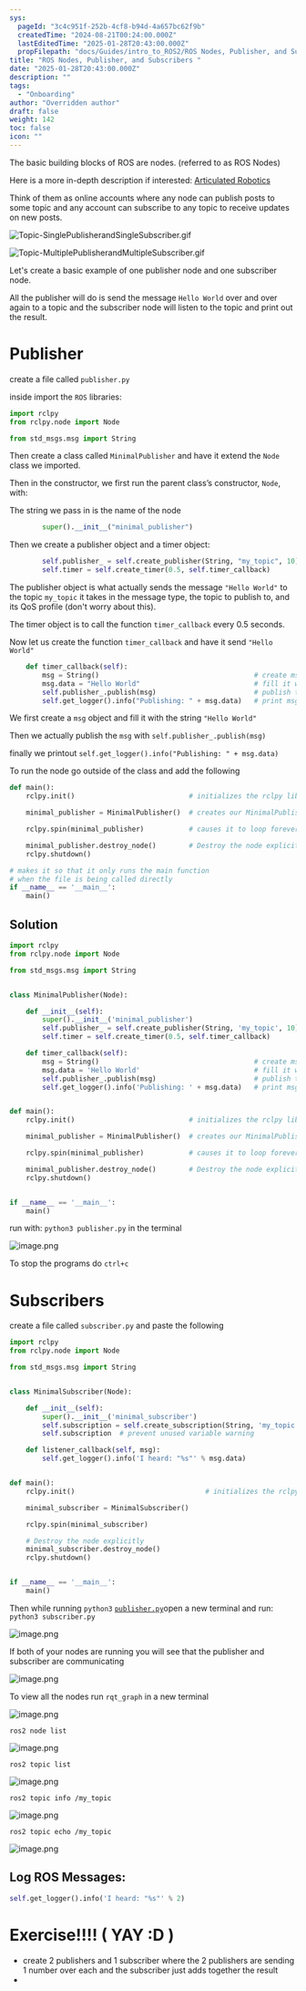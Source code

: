 ```yaml
---
sys:
  pageId: "3c4c951f-252b-4cf8-b94d-4a657bc62f9b"
  createdTime: "2024-08-21T00:24:00.000Z"
  lastEditedTime: "2025-01-28T20:43:00.000Z"
  propFilepath: "docs/Guides/intro_to_ROS2/ROS Nodes, Publisher, and Subscribers .md"
title: "ROS Nodes, Publisher, and Subscribers "
date: "2025-01-28T20:43:00.000Z"
description: ""
tags:
  - "Onboarding"
author: "Overridden author"
draft: false
weight: 142
toc: false
icon: ""
---
```


The basic building blocks of ROS are nodes. (referred to as ROS Nodes)

Here is a more in-depth description if interested: [Articulated Robotics](https://articulatedrobotics.xyz/tutorials/ready-for-ros/ros-overview#2-nodes)

Think of them as online accounts where any node can publish posts to some topic and any account can subscribe to any topic to receive updates on new posts.

![Topic-SinglePublisherandSingleSubscriber.gif](https://docs.ros.org/en/humble/_images/Topic-SinglePublisherandSingleSubscriber.gif)

![Topic-MultiplePublisherandMultipleSubscriber.gif](https://docs.ros.org/en/humble/_images/Topic-MultiplePublisherandMultipleSubscriber.gif)

Let's create a basic example of one publisher node and one subscriber node.

All the publisher will do is send the message `Hello World` over and over again to a topic and the subscriber node will listen to the topic and print out the result.

# Publisher

create a file called `publisher.py` 

inside import the `ROS` libraries:

```python
import rclpy
from rclpy.node import Node

from std_msgs.msg import String
```

Then create a class called `MinimalPublisher` and have it extend the `Node` class we imported.

Then in the constructor, we first run the parent class’s constructor, `Node`, with:

The string we pass in is the name of the node

```python
        super().__init__("minimal_publisher")
```

Then we create a publisher object and a timer object:

```python
        self.publisher_ = self.create_publisher(String, "my_topic", 10)
        self.timer = self.create_timer(0.5, self.timer_callback)
```

The publisher object is what actually sends the message `"Hello World"` to the topic `my_topic` it takes in the message type, the topic to publish to, and its QoS profile (don't worry about this).

The timer object is to call the function `timer_callback` every 0.5 seconds.

Now let us create the function `timer_callback` and have it send `"Hello World"`

```python
    def timer_callback(self):
        msg = String()                                      # create msg object
        msg.data = "Hello World"                            # fill it with data
        self.publisher_.publish(msg)                        # publish the message
        self.get_logger().info("Publishing: " + msg.data)   # print msg
```

We first create a `msg` object and fill it with the string `"Hello World"`

Then we actually publish the `msg` with `self.publisher_.publish(msg)`

finally we printout `self.get_logger().info("Publishing: " + msg.data)`

To run the node go outside of the class and add the following

```python
def main():
    rclpy.init()                            # initializes the rclpy library

    minimal_publisher = MinimalPublisher()  # creates our MinimalPublisher object

    rclpy.spin(minimal_publisher)           # causes it to loop forever

    minimal_publisher.destroy_node()        # Destroy the node explicitly
    rclpy.shutdown()

# makes it so that it only runs the main function
# when the file is being called directly
if __name__ == '__main__': 
    main()
```

## Solution

```python
import rclpy
from rclpy.node import Node

from std_msgs.msg import String


class MinimalPublisher(Node):

    def __init__(self):
        super().__init__('minimal_publisher')
        self.publisher_ = self.create_publisher(String, 'my_topic', 10)
        self.timer = self.create_timer(0.5, self.timer_callback)

    def timer_callback(self):
        msg = String()                                      # create msg object
        msg.data = 'Hello World'                            # fill it with data
        self.publisher_.publish(msg)                        # publish the message
        self.get_logger().info('Publishing: ' + msg.data)   # print msg


def main():
    rclpy.init()                            # initializes the rclpy library

    minimal_publisher = MinimalPublisher()  # creates our MinimalPublisher object

    rclpy.spin(minimal_publisher)           # causes it to loop forever

    minimal_publisher.destroy_node()        # Destroy the node explicitly
    rclpy.shutdown()


if __name__ == '__main__':
    main()
```

run with: `python3 publisher.py` in the terminal

![image.png](https://prod-files-secure.s3.us-west-2.amazonaws.com/d518164a-d88e-44d1-a4ee-3adb3bd8bce0/9214accb-ad5b-44f1-a31c-b3167c59138b/image.png?X-Amz-Algorithm=AWS4-HMAC-SHA256&X-Amz-Content-Sha256=UNSIGNED-PAYLOAD&X-Amz-Credential=ASIAZI2LB466VL4OTQSI%2F20250525%2Fus-west-2%2Fs3%2Faws4_request&X-Amz-Date=20250525T024333Z&X-Amz-Expires=3600&X-Amz-Security-Token=IQoJb3JpZ2luX2VjEFoaCXVzLXdlc3QtMiJHMEUCIQCzaDTw7d7a1f5WmG5kFaUOhfTrEWYoEY4nrT1suRG7hwIgRZeUBxgNziZQJOTh5%2FYjIrQcGhU938Rr6o9%2FNY7Zrosq%2FwMIIxAAGgw2Mzc0MjMxODM4MDUiDEODWsXQQcvsocmvXCrcAzMwiK6J4IDEFS5ZmKAIQ4GPVtJhlTbTsP7dilrWMP3eMWtRHSLQsIevwpIP0vUoJ4OrcGNMwIUG3tCfsmuY0QjQ%2BPAaFKBs5tCoDHKqJ4qA18vUI8Zq%2FRu8HSi4BZ9hQhSJpABpVJ2gCQ16dQ4AP1tCrugHRcMsPf1D1qYvN7gD66y54GJ8ei8QC8CQIjMiGwoxQxwTqjnR5kA9s3g%2BbjKy8G20xNU0WzmcXeEL9dcvEvk%2Fb2wWzCyDw0VTuGp5WG7XkfM7S6ueE7R%2Br9DHnrandeagLECevjPWuRAOvIMqtBcc1ZKr7dwuNdDOblrHepcxayW7XeVnz3XslcBJtOV1PjF%2BdDrdEvYcV4SWbDzZqbKJwy4QRzJZ%2FT1vG%2FFS714M2rONgkk7pdPbCRpFtLOMSK3%2BcJOqax%2FcusZyK0%2Fk7kSCIniETTHiYGkXglhR9JX%2Fd2X4o%2F88lzNQPzoxeelUY2swMWoCbqCvqiozbSQxp9YsInfa7n441b0plPwucAR2rvGL%2FBmfByjY0Ihk6U8YD26TGByr90ZU9w%2Bdc1K8kj%2B9B%2FHyP6H6yCiEyedGCqe4ZkfKwrJfrasFZybX%2FngZ%2BhPDbMmsUXuwznB29amm%2BMXZon7UuT%2BBl4o4MNnsycEGOqUB6n9bQIlXjOxhYaQrQobM6ik%2BUJYsGByy1M57QhG05g9B%2B4kOpEc%2BNM25Qv5Shqxrjf7JKwvdCI%2FbmMoN43HCT7gmnY0Z6v%2Bf%2BahwRIm%2F0YQ3PKzKjWa7qc5jQPgwkd62PAG8naQbBXG9D4LP2GVuPcA9PrM4AbDXbpduKEBjBahkGJa8t73Kpo0UuEGD7Lc882QB1LS8ulXFM3%2FgLKoAaK3AylYx&X-Amz-Signature=b6a10f7e3fbd9aa4a2620041cbc5a26f0a47d16f5b5dd259cb1da9317770b45c&X-Amz-SignedHeaders=host&x-id=GetObject)

To stop the programs do `ctrl+c`

# Subscribers

create a file called `subscriber.py` and paste the following

```python
import rclpy
from rclpy.node import Node

from std_msgs.msg import String


class MinimalSubscriber(Node):

    def __init__(self):
        super().__init__('minimal_subscriber')
        self.subscription = self.create_subscription(String, 'my_topic', self.listener_callback, 10)
        self.subscription  # prevent unused variable warning

    def listener_callback(self, msg):
        self.get_logger().info('I heard: "%s"' % msg.data)


def main():
    rclpy.init()                                # initializes the rclpy library

    minimal_subscriber = MinimalSubscriber()

    rclpy.spin(minimal_subscriber)

    # Destroy the node explicitly
    minimal_subscriber.destroy_node()
    rclpy.shutdown()


if __name__ == '__main__':
    main()
```

Then while running `python3` [`publisher.py`](http://publisher.py/)open a new terminal and run: `python3 subscriber.py` 

![image.png](https://prod-files-secure.s3.us-west-2.amazonaws.com/d518164a-d88e-44d1-a4ee-3adb3bd8bce0/611fccf2-c738-4dbd-94e9-98f209092866/image.png?X-Amz-Algorithm=AWS4-HMAC-SHA256&X-Amz-Content-Sha256=UNSIGNED-PAYLOAD&X-Amz-Credential=ASIAZI2LB466VL4OTQSI%2F20250525%2Fus-west-2%2Fs3%2Faws4_request&X-Amz-Date=20250525T024333Z&X-Amz-Expires=3600&X-Amz-Security-Token=IQoJb3JpZ2luX2VjEFoaCXVzLXdlc3QtMiJHMEUCIQCzaDTw7d7a1f5WmG5kFaUOhfTrEWYoEY4nrT1suRG7hwIgRZeUBxgNziZQJOTh5%2FYjIrQcGhU938Rr6o9%2FNY7Zrosq%2FwMIIxAAGgw2Mzc0MjMxODM4MDUiDEODWsXQQcvsocmvXCrcAzMwiK6J4IDEFS5ZmKAIQ4GPVtJhlTbTsP7dilrWMP3eMWtRHSLQsIevwpIP0vUoJ4OrcGNMwIUG3tCfsmuY0QjQ%2BPAaFKBs5tCoDHKqJ4qA18vUI8Zq%2FRu8HSi4BZ9hQhSJpABpVJ2gCQ16dQ4AP1tCrugHRcMsPf1D1qYvN7gD66y54GJ8ei8QC8CQIjMiGwoxQxwTqjnR5kA9s3g%2BbjKy8G20xNU0WzmcXeEL9dcvEvk%2Fb2wWzCyDw0VTuGp5WG7XkfM7S6ueE7R%2Br9DHnrandeagLECevjPWuRAOvIMqtBcc1ZKr7dwuNdDOblrHepcxayW7XeVnz3XslcBJtOV1PjF%2BdDrdEvYcV4SWbDzZqbKJwy4QRzJZ%2FT1vG%2FFS714M2rONgkk7pdPbCRpFtLOMSK3%2BcJOqax%2FcusZyK0%2Fk7kSCIniETTHiYGkXglhR9JX%2Fd2X4o%2F88lzNQPzoxeelUY2swMWoCbqCvqiozbSQxp9YsInfa7n441b0plPwucAR2rvGL%2FBmfByjY0Ihk6U8YD26TGByr90ZU9w%2Bdc1K8kj%2B9B%2FHyP6H6yCiEyedGCqe4ZkfKwrJfrasFZybX%2FngZ%2BhPDbMmsUXuwznB29amm%2BMXZon7UuT%2BBl4o4MNnsycEGOqUB6n9bQIlXjOxhYaQrQobM6ik%2BUJYsGByy1M57QhG05g9B%2B4kOpEc%2BNM25Qv5Shqxrjf7JKwvdCI%2FbmMoN43HCT7gmnY0Z6v%2Bf%2BahwRIm%2F0YQ3PKzKjWa7qc5jQPgwkd62PAG8naQbBXG9D4LP2GVuPcA9PrM4AbDXbpduKEBjBahkGJa8t73Kpo0UuEGD7Lc882QB1LS8ulXFM3%2FgLKoAaK3AylYx&X-Amz-Signature=d1f634835b598871236326e2eb52b221df979e1ca887c87a805e3069772ce697&X-Amz-SignedHeaders=host&x-id=GetObject)

If both of your nodes are running you will see that the publisher and subscriber are communicating

![image.png](https://prod-files-secure.s3.us-west-2.amazonaws.com/d518164a-d88e-44d1-a4ee-3adb3bd8bce0/eea428b5-1cf0-43bb-a30b-81cbaf6c5c78/image.png?X-Amz-Algorithm=AWS4-HMAC-SHA256&X-Amz-Content-Sha256=UNSIGNED-PAYLOAD&X-Amz-Credential=ASIAZI2LB466VL4OTQSI%2F20250525%2Fus-west-2%2Fs3%2Faws4_request&X-Amz-Date=20250525T024333Z&X-Amz-Expires=3600&X-Amz-Security-Token=IQoJb3JpZ2luX2VjEFoaCXVzLXdlc3QtMiJHMEUCIQCzaDTw7d7a1f5WmG5kFaUOhfTrEWYoEY4nrT1suRG7hwIgRZeUBxgNziZQJOTh5%2FYjIrQcGhU938Rr6o9%2FNY7Zrosq%2FwMIIxAAGgw2Mzc0MjMxODM4MDUiDEODWsXQQcvsocmvXCrcAzMwiK6J4IDEFS5ZmKAIQ4GPVtJhlTbTsP7dilrWMP3eMWtRHSLQsIevwpIP0vUoJ4OrcGNMwIUG3tCfsmuY0QjQ%2BPAaFKBs5tCoDHKqJ4qA18vUI8Zq%2FRu8HSi4BZ9hQhSJpABpVJ2gCQ16dQ4AP1tCrugHRcMsPf1D1qYvN7gD66y54GJ8ei8QC8CQIjMiGwoxQxwTqjnR5kA9s3g%2BbjKy8G20xNU0WzmcXeEL9dcvEvk%2Fb2wWzCyDw0VTuGp5WG7XkfM7S6ueE7R%2Br9DHnrandeagLECevjPWuRAOvIMqtBcc1ZKr7dwuNdDOblrHepcxayW7XeVnz3XslcBJtOV1PjF%2BdDrdEvYcV4SWbDzZqbKJwy4QRzJZ%2FT1vG%2FFS714M2rONgkk7pdPbCRpFtLOMSK3%2BcJOqax%2FcusZyK0%2Fk7kSCIniETTHiYGkXglhR9JX%2Fd2X4o%2F88lzNQPzoxeelUY2swMWoCbqCvqiozbSQxp9YsInfa7n441b0plPwucAR2rvGL%2FBmfByjY0Ihk6U8YD26TGByr90ZU9w%2Bdc1K8kj%2B9B%2FHyP6H6yCiEyedGCqe4ZkfKwrJfrasFZybX%2FngZ%2BhPDbMmsUXuwznB29amm%2BMXZon7UuT%2BBl4o4MNnsycEGOqUB6n9bQIlXjOxhYaQrQobM6ik%2BUJYsGByy1M57QhG05g9B%2B4kOpEc%2BNM25Qv5Shqxrjf7JKwvdCI%2FbmMoN43HCT7gmnY0Z6v%2Bf%2BahwRIm%2F0YQ3PKzKjWa7qc5jQPgwkd62PAG8naQbBXG9D4LP2GVuPcA9PrM4AbDXbpduKEBjBahkGJa8t73Kpo0UuEGD7Lc882QB1LS8ulXFM3%2FgLKoAaK3AylYx&X-Amz-Signature=6df9a78da131c24a120059a4c8d49ae1b215288c26ab9d70f3a287d7f90d1079&X-Amz-SignedHeaders=host&x-id=GetObject)

To view all the nodes run `rqt_graph` in a new terminal

![image.png](https://prod-files-secure.s3.us-west-2.amazonaws.com/d518164a-d88e-44d1-a4ee-3adb3bd8bce0/1d98e964-4318-4d62-b5c4-8c8f78368598/image.png?X-Amz-Algorithm=AWS4-HMAC-SHA256&X-Amz-Content-Sha256=UNSIGNED-PAYLOAD&X-Amz-Credential=ASIAZI2LB466VL4OTQSI%2F20250525%2Fus-west-2%2Fs3%2Faws4_request&X-Amz-Date=20250525T024333Z&X-Amz-Expires=3600&X-Amz-Security-Token=IQoJb3JpZ2luX2VjEFoaCXVzLXdlc3QtMiJHMEUCIQCzaDTw7d7a1f5WmG5kFaUOhfTrEWYoEY4nrT1suRG7hwIgRZeUBxgNziZQJOTh5%2FYjIrQcGhU938Rr6o9%2FNY7Zrosq%2FwMIIxAAGgw2Mzc0MjMxODM4MDUiDEODWsXQQcvsocmvXCrcAzMwiK6J4IDEFS5ZmKAIQ4GPVtJhlTbTsP7dilrWMP3eMWtRHSLQsIevwpIP0vUoJ4OrcGNMwIUG3tCfsmuY0QjQ%2BPAaFKBs5tCoDHKqJ4qA18vUI8Zq%2FRu8HSi4BZ9hQhSJpABpVJ2gCQ16dQ4AP1tCrugHRcMsPf1D1qYvN7gD66y54GJ8ei8QC8CQIjMiGwoxQxwTqjnR5kA9s3g%2BbjKy8G20xNU0WzmcXeEL9dcvEvk%2Fb2wWzCyDw0VTuGp5WG7XkfM7S6ueE7R%2Br9DHnrandeagLECevjPWuRAOvIMqtBcc1ZKr7dwuNdDOblrHepcxayW7XeVnz3XslcBJtOV1PjF%2BdDrdEvYcV4SWbDzZqbKJwy4QRzJZ%2FT1vG%2FFS714M2rONgkk7pdPbCRpFtLOMSK3%2BcJOqax%2FcusZyK0%2Fk7kSCIniETTHiYGkXglhR9JX%2Fd2X4o%2F88lzNQPzoxeelUY2swMWoCbqCvqiozbSQxp9YsInfa7n441b0plPwucAR2rvGL%2FBmfByjY0Ihk6U8YD26TGByr90ZU9w%2Bdc1K8kj%2B9B%2FHyP6H6yCiEyedGCqe4ZkfKwrJfrasFZybX%2FngZ%2BhPDbMmsUXuwznB29amm%2BMXZon7UuT%2BBl4o4MNnsycEGOqUB6n9bQIlXjOxhYaQrQobM6ik%2BUJYsGByy1M57QhG05g9B%2B4kOpEc%2BNM25Qv5Shqxrjf7JKwvdCI%2FbmMoN43HCT7gmnY0Z6v%2Bf%2BahwRIm%2F0YQ3PKzKjWa7qc5jQPgwkd62PAG8naQbBXG9D4LP2GVuPcA9PrM4AbDXbpduKEBjBahkGJa8t73Kpo0UuEGD7Lc882QB1LS8ulXFM3%2FgLKoAaK3AylYx&X-Amz-Signature=588f182877c7b97d9b0e107d1e7c4c4919110b890733eae74fae7c4bae5ca961&X-Amz-SignedHeaders=host&x-id=GetObject)

`ros2 node list`

![image.png](https://prod-files-secure.s3.us-west-2.amazonaws.com/d518164a-d88e-44d1-a4ee-3adb3bd8bce0/680ac8cf-e6d9-4164-9ece-5b9a6fccffee/image.png?X-Amz-Algorithm=AWS4-HMAC-SHA256&X-Amz-Content-Sha256=UNSIGNED-PAYLOAD&X-Amz-Credential=ASIAZI2LB466VL4OTQSI%2F20250525%2Fus-west-2%2Fs3%2Faws4_request&X-Amz-Date=20250525T024333Z&X-Amz-Expires=3600&X-Amz-Security-Token=IQoJb3JpZ2luX2VjEFoaCXVzLXdlc3QtMiJHMEUCIQCzaDTw7d7a1f5WmG5kFaUOhfTrEWYoEY4nrT1suRG7hwIgRZeUBxgNziZQJOTh5%2FYjIrQcGhU938Rr6o9%2FNY7Zrosq%2FwMIIxAAGgw2Mzc0MjMxODM4MDUiDEODWsXQQcvsocmvXCrcAzMwiK6J4IDEFS5ZmKAIQ4GPVtJhlTbTsP7dilrWMP3eMWtRHSLQsIevwpIP0vUoJ4OrcGNMwIUG3tCfsmuY0QjQ%2BPAaFKBs5tCoDHKqJ4qA18vUI8Zq%2FRu8HSi4BZ9hQhSJpABpVJ2gCQ16dQ4AP1tCrugHRcMsPf1D1qYvN7gD66y54GJ8ei8QC8CQIjMiGwoxQxwTqjnR5kA9s3g%2BbjKy8G20xNU0WzmcXeEL9dcvEvk%2Fb2wWzCyDw0VTuGp5WG7XkfM7S6ueE7R%2Br9DHnrandeagLECevjPWuRAOvIMqtBcc1ZKr7dwuNdDOblrHepcxayW7XeVnz3XslcBJtOV1PjF%2BdDrdEvYcV4SWbDzZqbKJwy4QRzJZ%2FT1vG%2FFS714M2rONgkk7pdPbCRpFtLOMSK3%2BcJOqax%2FcusZyK0%2Fk7kSCIniETTHiYGkXglhR9JX%2Fd2X4o%2F88lzNQPzoxeelUY2swMWoCbqCvqiozbSQxp9YsInfa7n441b0plPwucAR2rvGL%2FBmfByjY0Ihk6U8YD26TGByr90ZU9w%2Bdc1K8kj%2B9B%2FHyP6H6yCiEyedGCqe4ZkfKwrJfrasFZybX%2FngZ%2BhPDbMmsUXuwznB29amm%2BMXZon7UuT%2BBl4o4MNnsycEGOqUB6n9bQIlXjOxhYaQrQobM6ik%2BUJYsGByy1M57QhG05g9B%2B4kOpEc%2BNM25Qv5Shqxrjf7JKwvdCI%2FbmMoN43HCT7gmnY0Z6v%2Bf%2BahwRIm%2F0YQ3PKzKjWa7qc5jQPgwkd62PAG8naQbBXG9D4LP2GVuPcA9PrM4AbDXbpduKEBjBahkGJa8t73Kpo0UuEGD7Lc882QB1LS8ulXFM3%2FgLKoAaK3AylYx&X-Amz-Signature=22f191a76429298c764613d9860f1271cf4c9febf0e3d22ce28d9774561aa92c&X-Amz-SignedHeaders=host&x-id=GetObject)

`ros2 topic list`

![image.png](https://prod-files-secure.s3.us-west-2.amazonaws.com/d518164a-d88e-44d1-a4ee-3adb3bd8bce0/eee2ebe1-27ef-4a4a-96fb-2ca54126fb29/image.png?X-Amz-Algorithm=AWS4-HMAC-SHA256&X-Amz-Content-Sha256=UNSIGNED-PAYLOAD&X-Amz-Credential=ASIAZI2LB466VL4OTQSI%2F20250525%2Fus-west-2%2Fs3%2Faws4_request&X-Amz-Date=20250525T024333Z&X-Amz-Expires=3600&X-Amz-Security-Token=IQoJb3JpZ2luX2VjEFoaCXVzLXdlc3QtMiJHMEUCIQCzaDTw7d7a1f5WmG5kFaUOhfTrEWYoEY4nrT1suRG7hwIgRZeUBxgNziZQJOTh5%2FYjIrQcGhU938Rr6o9%2FNY7Zrosq%2FwMIIxAAGgw2Mzc0MjMxODM4MDUiDEODWsXQQcvsocmvXCrcAzMwiK6J4IDEFS5ZmKAIQ4GPVtJhlTbTsP7dilrWMP3eMWtRHSLQsIevwpIP0vUoJ4OrcGNMwIUG3tCfsmuY0QjQ%2BPAaFKBs5tCoDHKqJ4qA18vUI8Zq%2FRu8HSi4BZ9hQhSJpABpVJ2gCQ16dQ4AP1tCrugHRcMsPf1D1qYvN7gD66y54GJ8ei8QC8CQIjMiGwoxQxwTqjnR5kA9s3g%2BbjKy8G20xNU0WzmcXeEL9dcvEvk%2Fb2wWzCyDw0VTuGp5WG7XkfM7S6ueE7R%2Br9DHnrandeagLECevjPWuRAOvIMqtBcc1ZKr7dwuNdDOblrHepcxayW7XeVnz3XslcBJtOV1PjF%2BdDrdEvYcV4SWbDzZqbKJwy4QRzJZ%2FT1vG%2FFS714M2rONgkk7pdPbCRpFtLOMSK3%2BcJOqax%2FcusZyK0%2Fk7kSCIniETTHiYGkXglhR9JX%2Fd2X4o%2F88lzNQPzoxeelUY2swMWoCbqCvqiozbSQxp9YsInfa7n441b0plPwucAR2rvGL%2FBmfByjY0Ihk6U8YD26TGByr90ZU9w%2Bdc1K8kj%2B9B%2FHyP6H6yCiEyedGCqe4ZkfKwrJfrasFZybX%2FngZ%2BhPDbMmsUXuwznB29amm%2BMXZon7UuT%2BBl4o4MNnsycEGOqUB6n9bQIlXjOxhYaQrQobM6ik%2BUJYsGByy1M57QhG05g9B%2B4kOpEc%2BNM25Qv5Shqxrjf7JKwvdCI%2FbmMoN43HCT7gmnY0Z6v%2Bf%2BahwRIm%2F0YQ3PKzKjWa7qc5jQPgwkd62PAG8naQbBXG9D4LP2GVuPcA9PrM4AbDXbpduKEBjBahkGJa8t73Kpo0UuEGD7Lc882QB1LS8ulXFM3%2FgLKoAaK3AylYx&X-Amz-Signature=5a3837a8058e815e3253e5bf60410fdb6aec004a057a607f172a14e51dea8f3d&X-Amz-SignedHeaders=host&x-id=GetObject)

`ros2 topic info /my_topic`

![image.png](https://prod-files-secure.s3.us-west-2.amazonaws.com/d518164a-d88e-44d1-a4ee-3adb3bd8bce0/6288ef12-cb9e-406f-b9eb-65feed3a9011/image.png?X-Amz-Algorithm=AWS4-HMAC-SHA256&X-Amz-Content-Sha256=UNSIGNED-PAYLOAD&X-Amz-Credential=ASIAZI2LB466VL4OTQSI%2F20250525%2Fus-west-2%2Fs3%2Faws4_request&X-Amz-Date=20250525T024333Z&X-Amz-Expires=3600&X-Amz-Security-Token=IQoJb3JpZ2luX2VjEFoaCXVzLXdlc3QtMiJHMEUCIQCzaDTw7d7a1f5WmG5kFaUOhfTrEWYoEY4nrT1suRG7hwIgRZeUBxgNziZQJOTh5%2FYjIrQcGhU938Rr6o9%2FNY7Zrosq%2FwMIIxAAGgw2Mzc0MjMxODM4MDUiDEODWsXQQcvsocmvXCrcAzMwiK6J4IDEFS5ZmKAIQ4GPVtJhlTbTsP7dilrWMP3eMWtRHSLQsIevwpIP0vUoJ4OrcGNMwIUG3tCfsmuY0QjQ%2BPAaFKBs5tCoDHKqJ4qA18vUI8Zq%2FRu8HSi4BZ9hQhSJpABpVJ2gCQ16dQ4AP1tCrugHRcMsPf1D1qYvN7gD66y54GJ8ei8QC8CQIjMiGwoxQxwTqjnR5kA9s3g%2BbjKy8G20xNU0WzmcXeEL9dcvEvk%2Fb2wWzCyDw0VTuGp5WG7XkfM7S6ueE7R%2Br9DHnrandeagLECevjPWuRAOvIMqtBcc1ZKr7dwuNdDOblrHepcxayW7XeVnz3XslcBJtOV1PjF%2BdDrdEvYcV4SWbDzZqbKJwy4QRzJZ%2FT1vG%2FFS714M2rONgkk7pdPbCRpFtLOMSK3%2BcJOqax%2FcusZyK0%2Fk7kSCIniETTHiYGkXglhR9JX%2Fd2X4o%2F88lzNQPzoxeelUY2swMWoCbqCvqiozbSQxp9YsInfa7n441b0plPwucAR2rvGL%2FBmfByjY0Ihk6U8YD26TGByr90ZU9w%2Bdc1K8kj%2B9B%2FHyP6H6yCiEyedGCqe4ZkfKwrJfrasFZybX%2FngZ%2BhPDbMmsUXuwznB29amm%2BMXZon7UuT%2BBl4o4MNnsycEGOqUB6n9bQIlXjOxhYaQrQobM6ik%2BUJYsGByy1M57QhG05g9B%2B4kOpEc%2BNM25Qv5Shqxrjf7JKwvdCI%2FbmMoN43HCT7gmnY0Z6v%2Bf%2BahwRIm%2F0YQ3PKzKjWa7qc5jQPgwkd62PAG8naQbBXG9D4LP2GVuPcA9PrM4AbDXbpduKEBjBahkGJa8t73Kpo0UuEGD7Lc882QB1LS8ulXFM3%2FgLKoAaK3AylYx&X-Amz-Signature=d3716ac30ee278d9bdc3af6755fc525e80067f6fa58cf711d84ff6b146bdd5ab&X-Amz-SignedHeaders=host&x-id=GetObject)

`ros2 topic echo /my_topic`

![image.png](https://prod-files-secure.s3.us-west-2.amazonaws.com/d518164a-d88e-44d1-a4ee-3adb3bd8bce0/0a6fcb4d-422d-4a6c-a803-749ef4adf2c6/image.png?X-Amz-Algorithm=AWS4-HMAC-SHA256&X-Amz-Content-Sha256=UNSIGNED-PAYLOAD&X-Amz-Credential=ASIAZI2LB466VL4OTQSI%2F20250525%2Fus-west-2%2Fs3%2Faws4_request&X-Amz-Date=20250525T024333Z&X-Amz-Expires=3600&X-Amz-Security-Token=IQoJb3JpZ2luX2VjEFoaCXVzLXdlc3QtMiJHMEUCIQCzaDTw7d7a1f5WmG5kFaUOhfTrEWYoEY4nrT1suRG7hwIgRZeUBxgNziZQJOTh5%2FYjIrQcGhU938Rr6o9%2FNY7Zrosq%2FwMIIxAAGgw2Mzc0MjMxODM4MDUiDEODWsXQQcvsocmvXCrcAzMwiK6J4IDEFS5ZmKAIQ4GPVtJhlTbTsP7dilrWMP3eMWtRHSLQsIevwpIP0vUoJ4OrcGNMwIUG3tCfsmuY0QjQ%2BPAaFKBs5tCoDHKqJ4qA18vUI8Zq%2FRu8HSi4BZ9hQhSJpABpVJ2gCQ16dQ4AP1tCrugHRcMsPf1D1qYvN7gD66y54GJ8ei8QC8CQIjMiGwoxQxwTqjnR5kA9s3g%2BbjKy8G20xNU0WzmcXeEL9dcvEvk%2Fb2wWzCyDw0VTuGp5WG7XkfM7S6ueE7R%2Br9DHnrandeagLECevjPWuRAOvIMqtBcc1ZKr7dwuNdDOblrHepcxayW7XeVnz3XslcBJtOV1PjF%2BdDrdEvYcV4SWbDzZqbKJwy4QRzJZ%2FT1vG%2FFS714M2rONgkk7pdPbCRpFtLOMSK3%2BcJOqax%2FcusZyK0%2Fk7kSCIniETTHiYGkXglhR9JX%2Fd2X4o%2F88lzNQPzoxeelUY2swMWoCbqCvqiozbSQxp9YsInfa7n441b0plPwucAR2rvGL%2FBmfByjY0Ihk6U8YD26TGByr90ZU9w%2Bdc1K8kj%2B9B%2FHyP6H6yCiEyedGCqe4ZkfKwrJfrasFZybX%2FngZ%2BhPDbMmsUXuwznB29amm%2BMXZon7UuT%2BBl4o4MNnsycEGOqUB6n9bQIlXjOxhYaQrQobM6ik%2BUJYsGByy1M57QhG05g9B%2B4kOpEc%2BNM25Qv5Shqxrjf7JKwvdCI%2FbmMoN43HCT7gmnY0Z6v%2Bf%2BahwRIm%2F0YQ3PKzKjWa7qc5jQPgwkd62PAG8naQbBXG9D4LP2GVuPcA9PrM4AbDXbpduKEBjBahkGJa8t73Kpo0UuEGD7Lc882QB1LS8ulXFM3%2FgLKoAaK3AylYx&X-Amz-Signature=4c6f58f1fedd45c87bc95c531ede8bcc398204bf2f11f8b38c8f37ef68605053&X-Amz-SignedHeaders=host&x-id=GetObject)

## Log ROS Messages:

```python
self.get_logger().info('I heard: "%s"' % 2)
```

# Exercise!!!! ( YAY :D )

- create 2 publishers and 1 subscriber where the 2 publishers are sending 1 number over each and the subscriber just adds together the result
- 

